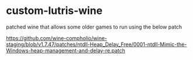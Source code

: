# custom-lutris-wine
patched wine that allows some older games to run using the below patch

https://github.com/wine-compholio/wine-staging/blob/v1.7.47/patches/ntdll-Heap_Delay_Free/0001-ntdll-Mimic-the-Windows-heap-management-and-delay-re.patch
